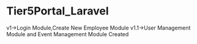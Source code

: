 # Tier5Portal_Laravel
v1->Login Module,Create New Employee Module
v1.1->User Management Module and Event Management Module Created
